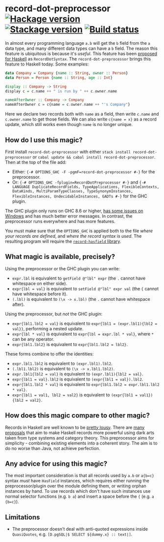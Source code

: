 # record-dot-preprocessor [![Hackage version](https://img.shields.io/hackage/v/record-dot-preprocessor.svg?label=Hackage)](https://hackage.haskell.org/package/record-dot-preprocessor) [![Stackage version](https://www.stackage.org/package/record-dot-preprocessor/badge/nightly?label=Stackage)](https://www.stackage.org/package/record-dot-preprocessor) [![Build status](https://img.shields.io/github/workflow/status/ndmitchell/record-dot-preprocessor/ci/master.svg)](https://github.com/ndmitchell/record-dot-preprocessor/actions)

In almost every programming language `a.b` will get the `b` field from the `a` data type, and many different data types can have a `b` field. The reason this feature is ubiquitous is because it's _useful_. This feature has been [proposed for Haskell](https://github.com/ghc-proposals/ghc-proposals/pull/282) as `RecordDotSyntax`. The `record-dot-preprocessor` brings this feature to Haskell today. Some examples:

```haskell
data Company = Company {name :: String, owner :: Person}
data Person = Person {name :: String, age :: Int}

display :: Company -> String
display c = c.name ++ " is run by " ++ c.owner.name

nameAfterOwner :: Company -> Company
nameAfterOwner c = c{name = c.owner.name ++ "'s Company"}
```

Here we declare two records both with `name` as a field, then write `c.name` and `c.owner.name` to get those fields. We can also write `c{name = x}` as a record update, which still works even though `name` is no longer unique.

## How do I use this magic?

First install `record-dot-preprocessor` with either `stack install record-dot-preprocessor` or `cabal update && cabal install record-dot-preprocessor`. Then at the top of the file add:

* Either: `{-# OPTIONS_GHC -F -pgmF=record-dot-preprocessor #-}` for the preprocessor.
* Or: `{-# OPTIONS_GHC -fplugin=RecordDotPreprocessor #-}` and `{-# LANGUAGE DuplicateRecordFields, TypeApplications, FlexibleContexts, DataKinds, MultiParamTypeClasses, TypeSynonymInstances, FlexibleInstances, UndecidableInstances, GADTs #-}` for the GHC plugin.

The GHC plugin only runs on GHC 8.6 or higher, [has some issues on Windows](https://gitlab.haskell.org/ghc/ghc/issues/16405) and has much better error messages. In contrast, the preprocessor runs everywhere and has more features.

You must make sure that the `OPTIONS_GHC` is applied both to the file _where your records are defined_, and _where the record syntax is used_. The resulting program will require the [`record-hasfield` library](https://hackage.haskell.org/package/record-hasfield).

## What magic is available, precisely?

Using the preprocessor or the GHC plugin you can write:

* `expr.lbl` is equivalent to `getField @"lbl" expr` (the `.` cannot have whitespace on either side).
* `expr{lbl = val}` is equivalent to `setField @"lbl" expr val` (the `{` cannot have whitespace before it).
* `(.lbl)` is equivalent to `(\x -> x.lbl)` (the `.` cannot have whitespace after).

Using the preprocessor, but _not_ the GHC plugin:

* `expr{lbl1.lbl2 = val}` is equivalent to `expr{lbl1 = (expr.lbl1){lbl2 = val}}`, performing a nested update.
* `expr{lbl * val}` is equivalent to `expr{lbl = expr.lbl * val}`, where `*` can be any operator.
* `expr{lbl1.lbl2}` is equivalent to `expr{lbl1.lbl2 = lbl2}`.

These forms combine to offer the identities:

* `expr.lbl1.lbl2` is equivalent to `(expr.lbl1).lbl2`.
* `(.lbl1.lbl2)` is equivalent to `(\x -> x.lbl1.lbl2)`.
* `expr.lbl1{lbl2 = val}` is equivalent to `(expr.lbl1){lbl2 = val}`.
* `expr{lbl1 = val}.lbl2` is equivalent to `(expr{lbl1 = val}).lbl2`.
* `expr{lbl1.lbl2 * val}` is equivalent to `expr{lbl1.lbl2 = expr.lbl1.lbl2 * val}`.
* `expr{lbl1 = val1, lbl2 = val2}` is equivalent to `(expr{lbl1 = val1}){lbl2 = val2}`.

## How does this magic compare to other magic?

Records in Haskell are well known to be [pretty lousy](https://www.yesodweb.com/blog/2011/09/limitations-of-haskell). There are [many proposals](https://wiki.haskell.org/Extensible_record) that aim to make Haskell records more powerful using dark arts taken from type systems and category theory. This preprocessor aims for simplicity - combining existing elements into a coherent story. The aim is to do no worse than Java, not achieve perfection.

## Any advice for using this magic?

The most important consideration is that all records used by `a.b` or `a{b=c}` syntax _must_ have `HasField` instances, which requires either running the preprocessor/plugin over the module defining them, or writing orphan instances by hand. To use records which don't have such instances use normal selector functions (e.g. `b a`) and insert a space before the `{` (e.g. `a {b=c}`).

## Limitations

* The preprocessor doesn't deal with anti-quoted expressions inside `QuasiQuotes`, e.g. `[D.pgSQL|$ SELECT ${dummy.x} :: text|]`.
